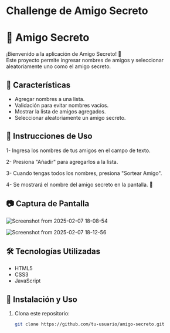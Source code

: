 <h1> Challenge de Amigo Secreto </h1>

# 🎁 Amigo Secreto

¡Bienvenido a la aplicación de Amigo Secreto! 🎉  
Este proyecto permite ingresar nombres de amigos y seleccionar aleatoriamente uno como el amigo secreto.  

## 🚀 Características  
- Agregar nombres a una lista.  
- Validación para evitar nombres vacíos.  
- Mostrar la lista de amigos agregados.  
- Seleccionar aleatoriamente un amigo secreto.

## 📝 Instrucciones de Uso
1- Ingresa los nombres de tus amigos en el campo de texto.

2- Presiona "Añadir" para agregarlos a la lista.

3- Cuando tengas todos los nombres, presiona "Sortear Amigo".

4- Se mostrará el nombre del amigo secreto en la pantalla. 🎉

## 📷 Captura de Pantalla  
![Screenshot from 2025-02-07 18-08-54](https://github.com/user-attachments/assets/6bd4b3f0-a6c5-4d4b-80dd-e06e060718d1)

![Screenshot from 2025-02-07 18-12-56](https://github.com/user-attachments/assets/f540d8c5-ed68-463d-b78d-6edbe32a441a)


## 🛠️ Tecnologías Utilizadas  
- HTML5  
- CSS3  
- JavaScript  

## 🔧 Instalación y Uso  
1. Clona este repositorio:  
   ```bash
   git clone https://github.com/tu-usuario/amigo-secreto.git

